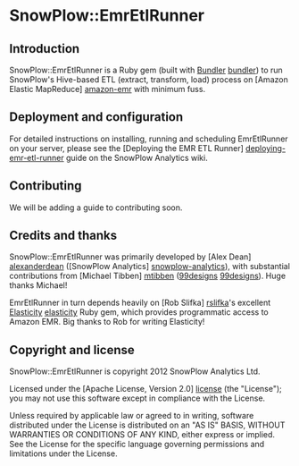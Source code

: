 # SnowPlow::EmrEtlRunner

## Introduction

SnowPlow::EmrEtlRunner is a Ruby gem (built with [Bundler] [bundler]) to run SnowPlow's Hive-based ETL (extract, transform, load) process on [Amazon Elastic MapReduce] [amazon-emr] with minimum fuss.

## Deployment and configuration

For detailed instructions on installing, running and scheduling EmrEtlRunner on your server, please see the [Deploying the EMR ETL Runner] [deploying-emr-etl-runner] guide on the SnowPlow Analytics wiki.

## Contributing

We will be adding a guide to contributing soon.

## Credits and thanks

SnowPlow::EmrEtlRunner was primarily developed by [Alex Dean] [alexanderdean] ([SnowPlow Analytics] [snowplow-analytics]), with substantial contributions from [Michael Tibben] [mtibben] ([99designs] [99designs]). Huge thanks Michael!

EmrEtlRunner in turn depends heavily on [Rob Slifka] [rslifka]'s excellent [Elasticity] [elasticity] Ruby gem, which provides programmatic access to Amazon EMR. Big thanks to Rob for writing Elasticity!

## Copyright and license

SnowPlow::EmrEtlRunner is copyright 2012 SnowPlow Analytics Ltd.

Licensed under the [Apache License, Version 2.0] [license] (the "License");
you may not use this software except in compliance with the License.

Unless required by applicable law or agreed to in writing, software
distributed under the License is distributed on an "AS IS" BASIS,
WITHOUT WARRANTIES OR CONDITIONS OF ANY KIND, either express or implied.
See the License for the specific language governing permissions and
limitations under the License.

[bundler]: http://gembundler.com/
[amazon-emr]: http://aws.amazon.com/elasticmapreduce/
[deploying-emr-etl-runner]: https://github.com/snowplow/snowplow/wiki/Deploying-the-EMR-ETL-Runner

[alexanderdean]: https://github.com/alexanderdean
[snowplow-analytics]: http://snowplowanalytics.com
[mtibben]: https://github.com/mtibben
[99designs]: http://99designs.com
[rslifka]: https://github.com/rslifka
[elasticity]: https://github.com/rslifka/elasticity

[license]: http://www.apache.org/licenses/LICENSE-2.0